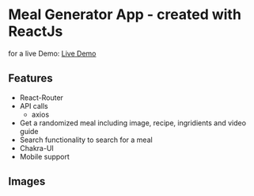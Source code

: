 # Meal Generator App - created with ReactJs

for a live Demo: [Live Demo]('')

## Features

- React-Router
- API calls
  - axios
- Get a randomized meal including image, recipe, ingridients and video guide
- Search functionality to search for a meal
- Chakra-UI
- Mobile support

## Images
